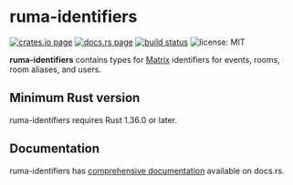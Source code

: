 # ruma-identifiers

[![crates.io page](https://img.shields.io/crates/v/ruma-identifiers.svg)](https://crates.io/crates/ruma-identifiers)
[![docs.rs page](https://docs.rs/ruma-identifiers/badge.svg)](https://docs.rs/ruma-identifiers/)
[![build status](https://travis-ci.org/ruma/ruma-identifiers.svg?branch=master)](https://travis-ci.org/ruma/ruma-identifiers)
![license: MIT](https://img.shields.io/crates/l/ruma-identifiers.svg)

**ruma-identifiers** contains types for [Matrix](https://matrix.org/) identifiers for events, rooms, room aliases, and users.

## Minimum Rust version

ruma-identifiers requires Rust 1.36.0 or later.

## Documentation

ruma-identifiers has [comprehensive documentation](https://docs.rs/ruma-identifiers) available on docs.rs.
